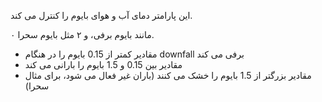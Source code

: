این پارامتر دمای آب و هوای بایوم را کنترل می کند.

۰ مانند بایوم برفی، و ۲ مثل بایوم سحرا.

* مقادیر کمتر از 0.15 بایوم را در هنگام downfall برفی می کند
* مقادیر بین 0.15 و 1.5 بایوم را بارانی می کند
* مقادیر بزرگتر از 1.5 بایوم را خشک می کنند (باران غیر فعال می شود، برای مثال سحرا)